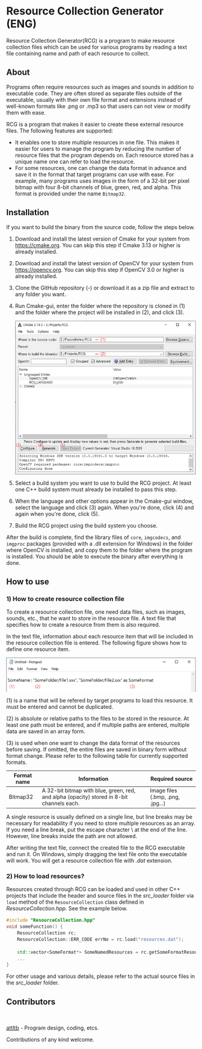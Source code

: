 # Resource Collection Generator (ENG)

Resource Collection Generator(RCG) is a program to make resource collection files which can be used for various programs by reading a text file containing name and path of each resource to collect.





## About

Programs often require resources such as images and sounds in addition to executable code. They are often stored as separate files outside of the executable, usually with their own file format and extensions instead of well-known formats like .png or .mp3 so that users can not view or modify them with ease.

RCG is a program that makes it easier to create these external resource files. The following features are supported:

- It enables one to store multiple resources in one file. This makes it easier for users to manage the program by reducing the number of resource files that the program depends on. Each resource stored has a unique name one can refer to load the resource.
- For some resources, one can change the data format in advance and save it in the format that target programs can use with ease. For example, many programs uses images in the form of a 32-bit per pixel bitmap with four 8-bit channels of blue, green, red, and alpha. This format is provided under the name `Bitmap32`.





## Installation

If you want to build the binary from the source code, follow the steps below.

1. Download and install the latest version of Cmake for your system from https://cmake.org. You can skip this step if Cmake 3.13 or higher is already installed.

2. Download and install the latest version of OpenCV for your system from https://opencv.org. You can skip this step if OpenCV 3.0 or higher is already installed.

3. Clone the GitHub repository (-) or download it as a zip file and extract to any folder you want.

4. Run Cmake-gui, enter the folder where the repository is cloned in (1) and the folder where the project will be installed in (2), and click (3). 

   <img align="left" src="doc\Cmake.eng.png"><br clear="left"/>

5. Select a build system you want to use to build the RCG project. At least one C++ build system must already be installed to pass this step.

6. When the language and other options appear in the Cmake-gui window, select the language and click (3) again. When you're done, click (4) and again when you're done, click (5).

7. Build the RCG project using the build system you choose.

After the build is complete, find the library files of `core`, `imgcodecs`, and `imgproc` packages (provided with a .dll extension for Windows) in the folder where OpenCV is installed, and copy them to the folder where the program is installed. You should be able to execute the binary after everything is done.





## How to use

### 1) How to create resource collection file

To create a resource collection file, one need data files, such as images, sounds, etc., that he want to store in the resource file. A text file that specifies how to create a resource from them is also required. 

In the text file, information about each resource item that will be included in the resource collection file is entered. The following figure shows how to define one resource item.

<img align="left" src="doc\TextSample.eng.png"><br clear="left"/>

(1) is a name that will be refered by target programs to load this resource. It must be entered and cannot be duplicated.

(2) is absolute or relative paths to the files to be stored in the resource. At least one path must be entered, and if multiple paths are entered, multiple data are saved in an array form.

(3) is used when one want to change the data format of the resources before saving. If omitted, the entire files are saved in binary form without format change. Please refer to the following table for currently supported formats.

| Format name | Information                                                  | Required source                   |
| ----------- | ------------------------------------------------------------ | --------------------------------- |
| Bitmap32    | A 32-bit bitmap with blue, green, red, and alpha (opacity) stored in 8-bit channels each. | Image files (.bmp, .png, .jpg...) |

A single resource is usually defined on a single line, but line breaks may be necessary for readability if you need to store multiple resources as an array. If you need a line break, put the escape character \\ at the end of the line. However, line breaks inside the path are not allowed.

After writing the text file, connect the created file to the RCG executable and run it. On Windows, simply dragging the text file onto the executable will work. You will get a resource collection file with *.dat* extension.



### 2) How to load resources?

Resources created through RCG can be loaded and used in other C++ projects that include the header and source files in the *src_loader* folder via `load` method of the `ResourceCollection` class defined in *ResourceCollection.hpp.* See the example below.

```c++
#include "ResourceCollection.hpp"
void someFunction() {
    ResourceCollection rc;
    ResourceCollection::ERR_CODE errNo = rc.load("resources.dat");
    
    std::vector<SomeFormat*> SomeNamedResources = rc.getSomeFormatResource("SomeName");
   	...
}
```

For other usage and various details, please refer to the actual source files in the *src_loader* folder.






## Contributors

<a href="https://github.com/attltb"><img src="https://avatars.githubusercontent.com/u/77376670?v=4" width="100px;" alt=""/></a>

<a href="https://github.com/attltb">attltb</a> - Program design, coding, etcs.

Contributions of any kind welcome.
